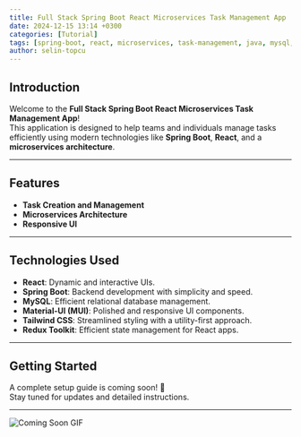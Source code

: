 ```yaml
---
title: Full Stack Spring Boot React Microservices Task Management App
date: 2024-12-15 13:14 +0300
categories: [Tutorial]
tags: [spring-boot, react, microservices, task-management, java, mysql, redux, tailwindcss, material-ui, full-stack, web-development, api, rest, deployment, docker, cloud, devops, frontend, backend, scalable, responsive, user-interface, full-stack-development, javascript, java-backend, react-frontend, how-to-the]
author: selin-topcu
---
```

## Introduction

Welcome to the **Full Stack Spring Boot React Microservices Task Management App**!  
This application is designed to help teams and individuals manage tasks efficiently using modern technologies like **Spring Boot**, **React**, and a **microservices architecture**.

---

## Features

- **Task Creation and Management**  
- **Microservices Architecture**  
- **Responsive UI**

---

## Technologies Used

- **React**: Dynamic and interactive UIs.  
- **Spring Boot**: Backend development with simplicity and speed.  
- **MySQL**: Efficient relational database management.  
- **Material-UI (MUI)**: Polished and responsive UI components.  
- **Tailwind CSS**: Streamlined styling with a utility-first approach.  
- **Redux Toolkit**: Efficient state management for React apps.  

---

## Getting Started

A complete setup guide is coming soon! 🚀  
Stay tuned for updates and detailed instructions.

---
![Coming Soon GIF](https://media.giphy.com/media/3o72FkiKGMGauydfyg/giphy.gif)
